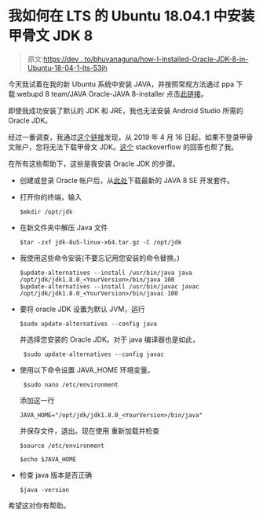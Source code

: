 # 我如何在 LTS 的 Ubuntu 18.04.1 中安装甲骨文 JDK 8

> 原文:[https://dev . to/bhuvanaguna/how-I-installed-Oracle-JDK-8-in-Ubuntu-18-04-1-lts-53jh](https://dev.to/bhuvanaguna/how-i-installed-oracle-jdk-8-in-ubuntu-18-04-1-lts-53jh)

今天我试着在我的新 Ubuntu 系统中安装 JAVA，并按照常规方法通过 ppa 下载:webupd 8 team/JAVA Oracle-JAVA 8-installer 点击[此链接](https://www.digitalocean.com/community/tutorials/how-to-install-java-with-apt-get-on-ubuntu-16-04)。

即使我成功安装了默认的 JDK 和 JRE，我也无法安装 Android Studio 所需的 Oracle JDK。

经过一番调查，我通过[这个链接](https://launchpad.net/~webupd8team/+archive/ubuntu/java)发现，从 2019 年 4 月 16 日起，如果不登录甲骨文账户，您将无法下载甲骨文 JDK。[这个](https://stackoverflow.com/questions/55920389/e-package-oracle-java8-installer-has-no-installation-candidate) stackoverflow 的回答也帮了我。

在所有这些帮助下，这些是我安装 Oracle JDK 的步骤。

*   创建或登录 Oracle 帐户后，从[此处](https://www.oracle.com/technetwork/java/javase/downloads/java-archive-javase8-2177648.html)下载最新的 JAVA 8 SE 开发套件。

*   打开你的终端，输入

    ```
    $mkdir /opt/jdk 
    ```

*   在新文件夹中解压 Java 文件

    ```
    $tar -zxf jdk-8u5-linux-x64.tar.gz -C /opt/jdk 
    ```

*   我使用这些命令安装(不要忘记用您安装的命令替换。)

    ```
    $update-alternatives --install /usr/bin/java java /opt/jdk/jdk1.8.0_<YourVersion>/bin/java 100
    $update-alternatives --install /usr/bin/javac javac /opt/jdk/jdk1.8.0_<YourVersion>/bin/javac 100 
    ```

*   要将 oracle JDK 设置为默认 JVM，运行

    ```
    $sudo update-alternatives --config java 
    ```

    并选择您安装的 Oracle JDK。对于 java 编译器也是如此，

    ```
     $sudo update-alternatives --config javac 
    ```

*   使用以下命令设置 JAVA_HOME 环境变量。

    ```
     $sudo nano /etc/environment 
    ```

    添加这一行

    ```
    JAVA_HOME="/opt/jdk/jdk1.8.0_<YourVersion>/bin/java" 
    ```

    并保存文件，退出。现在使用
    重新加载并检查

    ```
    $source /etc/environment

    $echo $JAVA_HOME 
    ```

*   检查 java 版本是否正确

    ```
    $java -version 
    ```

希望这对你有帮助。
